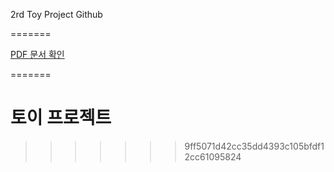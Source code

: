 2rd Toy Project Github

=======

[PDF 문서 확인](https://github.com/oncliff-climing/k8s_toy/blob/master/Eucalyptus_K8S_Toy.pdf)

=======
# 토이 프로젝트
>>>>>>> 9ff5071d42cc35dd4393c105bfdf12cc61095824
